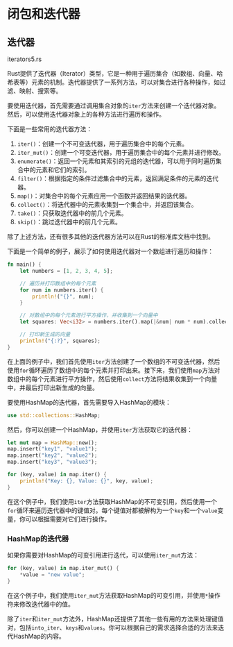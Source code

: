 # 闭包和迭代器


## 迭代器

iterators5.rs

Rust提供了迭代器（Iterator）类型，它是一种用于遍历集合（如数组、向量、哈希表等）元素的机制。迭代器提供了一系列方法，可以对集合进行各种操作，如过滤、映射、搜索等。

要使用迭代器，首先需要通过调用集合对象的`iter`方法来创建一个迭代器对象。然后，可以使用迭代器对象上的各种方法进行遍历和操作。

下面是一些常用的迭代器方法：

1. `iter()`：创建一个不可变迭代器，用于遍历集合中的每个元素。
2. `iter_mut()`：创建一个可变迭代器，用于遍历集合中的每个元素并进行修改。
3. `enumerate()`：返回一个元素和其索引的元组的迭代器，可以用于同时遍历集合中的元素和它们的索引。
4. `filter()`：根据指定的条件过滤集合中的元素，返回满足条件的元素的迭代器。
5. `map()`：对集合中的每个元素应用一个函数并返回结果的迭代器。
6. `collect()`：将迭代器中的元素收集到一个集合中，并返回该集合。
7. `take()`：只获取迭代器中的前几个元素。
8. `skip()`：跳过迭代器中的前几个元素。

除了上述方法，还有很多其他的迭代器方法可以在Rust的标准库文档中找到。

下面是一个简单的例子，展示了如何使用迭代器对一个数组进行遍历和操作：

```rust
fn main() {
    let numbers = [1, 2, 3, 4, 5];

    // 遍历并打印数组中的每个元素
    for num in numbers.iter() {
        println!("{}", num);
    }

    // 对数组中的每个元素进行平方操作，并收集到一个向量中
    let squares: Vec<i32> = numbers.iter().map(|&num| num * num).collect();

    // 打印新生成的向量
    println!("{:?}", squares);
}
```

在上面的例子中，我们首先使用`iter`方法创建了一个数组的不可变迭代器，然后使用`for`循环遍历了数组中的每个元素并打印出来。接下来，我们使用`map`方法对数组中的每个元素进行平方操作，然后使用`collect`方法将结果收集到一个向量中，并最后打印出新生成的向量。


要使用HashMap的迭代器，首先需要导入HashMap的模块：

```rust
use std::collections::HashMap;
```

然后，你可以创建一个HashMap，并使用`iter`方法获取它的迭代器：

```rust
let mut map = HashMap::new();
map.insert("key1", "value1");
map.insert("key2", "value2");
map.insert("key3", "value3");

for (key, value) in map.iter() {
    println!("Key: {}, Value: {}", key, value);
}
```

在这个例子中，我们使用`iter`方法获取HashMap的不可变引用，然后使用一个`for`循环来遍历迭代器中的键值对。每个键值对都被解构为一个`key`和一个`value`变量，你可以根据需要对它们进行操作。

### HashMap的迭代器

如果你需要对HashMap的可变引用进行迭代，可以使用`iter_mut`方法：

```rust
for (key, value) in map.iter_mut() {
    *value = "new value";
}
```

在这个例子中，我们使用`iter_mut`方法获取HashMap的可变引用，并使用`*`操作符来修改迭代器中的值。

除了`iter`和`iter_mut`方法外，HashMap还提供了其他一些有用的方法来处理键值对，包括`into_iter`、`keys`和`values`。你可以根据自己的需求选择合适的方法来迭代HashMap的内容。